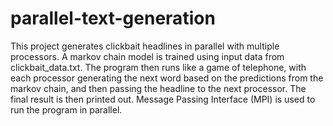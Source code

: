# parallel-text-generation

This project generates clickbait headlines in parallel with multiple processors. A markov chain model is trained using input data from clickbait_data.txt. 
The program then runs like a game of telephone, with each processor generating the next word based on the predictions from the markov chain, and then passing the headline to the next processor. 
The final result is then printed out. Message Passing Interface (MPI) is used to run the program in parallel.
